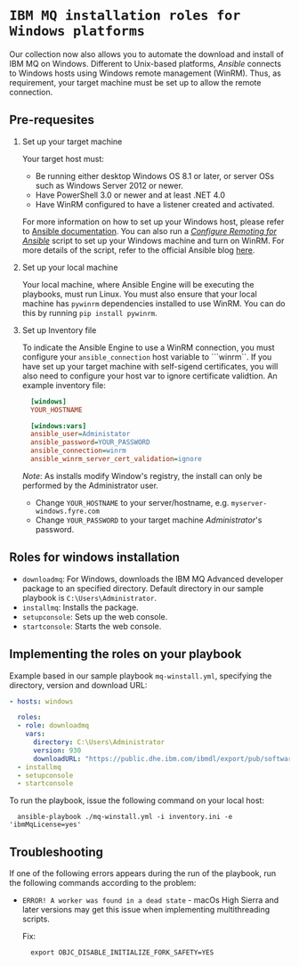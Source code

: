 # `IBM MQ installation roles for Windows platforms` 

Our collection now also allows you to automate the download and install of IBM MQ on Windows. Different to Unix-based platforms, _Ansible_ connects to Windows hosts using Windows remote management (WinRM). Thus, as requirement, your target machine must be set up to allow the remote connection. 

## Pre-requesites

1. Set up your target machine

    Your target host must:

    - Be running either desktop Windows OS 8.1 or later, or server OSs such as Windows Server 2012 or newer. 
    - Have PowerShell 3.0 or newer and at least .NET 4.0
    - Have WinRM configured to have a listener created and activated.

    For more information on how to set up your Windows host, please refer to [Ansible documentation](https://docs.ansible.com/ansible/latest/os_guide/windows_setup.html#winrm-listener). You can also run a [_Configure Remoting for Ansible_](https://raw.githubusercontent.com/ansible/ansible/devel/examples/scripts/ConfigureRemotingForAnsible.ps1) script to set up your Windows machine and turn on WinRM. For more details of the script, refer to the official Ansible blog [here](https://www.ansible.com/blog/connecting-to-a-windows-host). 

2. Set up your local machine

    Your local machine, where Ansible Engine will be executing the playbooks, must run Linux. You must also ensure that your local machine has ```pywinrm``` dependencies installed to use WinRM. You can do this by running ``` pip install pywinrm ```.

3. Set up Inventory file

    To indicate the Ansible Engine to use a WinRM connection, you must configure your ```ansible_connection``` host variable to ```winrm``. If you have set up your target machine with self-sigend certificates, you will also need to configure your host var to ignore certificate validtion. An example inventory file:

    ```ini
      [windows]
      YOUR_HOSTNAME

      [windows:vars]
      ansible_user=Administator
      ansible_password=YOUR_PASSWORD
      ansible_connection=winrm
      ansible_winrm_server_cert_validation=ignore
    ```

    *Note*: As installs modify Window's registry, the install can only be performed by the Administrator user. 
    - Change `YOUR_HOSTNAME` to your server/hostname, e.g. `myserver-windows.fyre.com`
    - Change `YOUR_PASSWORD` to your target machine *Administrator*'s password.

## Roles for windows installation

  - ``downloadmq``: For Windows, downloads the IBM MQ Advanced developer package to an specified directory. Default directory in our sample playbook is `C:\Users\Administrator`.
  - ``installmq``: Installs the package.
  - ``setupconsole``: Sets up the web console.
  - ``startconsole``: Starts the web console.

## Implementing the roles on your playbook

  Example based in our sample playbook `mq-winstall.yml`, specifying the directory, version and download URL:

  ```yaml
  - hosts: windows

    roles:
    - role: downloadmq
      vars:
        directory: C:\Users\Administrator
        version: 930
        downloadURL: "https://public.dhe.ibm.com/ibmdl/export/pub/software/websphere/messaging/mqadv/"
    - installmq
    - setupconsole
    - startconsole

```

  To run the playbook, issue the following command on your local host:

  ```
    ansible-playbook ./mq-winstall.yml -i inventory.ini -e 'ibmMqLicense=yes'
  ```

## Troubleshooting

If one of the following errors appears during the run of the playbook, run the following commands according to the problem:

- `ERROR! A worker was found in a dead state` - macOs High Sierra and later versions may get this issue when implementing multithreading scripts. 

  Fix:
  ```shell
    export OBJC_DISABLE_INITIALIZE_FORK_SAFETY=YES
  ```


